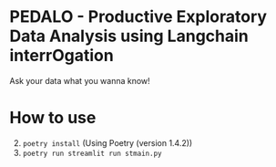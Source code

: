 # PEDALO - Productive Exploratory Data Analysis using Langchain interrOgation

Ask your data what you wanna know!

# How to use

2. `poetry install` (Using Poetry (version 1.4.2))
3. `poetry run streamlit run stmain.py`
